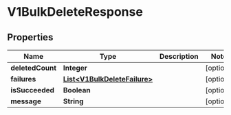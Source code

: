 # V1BulkDeleteResponse

## Properties
Name | Type | Description | Notes
------------ | ------------- | ------------- | -------------
**deletedCount** | **Integer** |  |  [optional]
**failures** | [**List&lt;V1BulkDeleteFailure&gt;**](V1BulkDeleteFailure.md) |  |  [optional]
**isSucceeded** | **Boolean** |  |  [optional]
**message** | **String** |  |  [optional]
